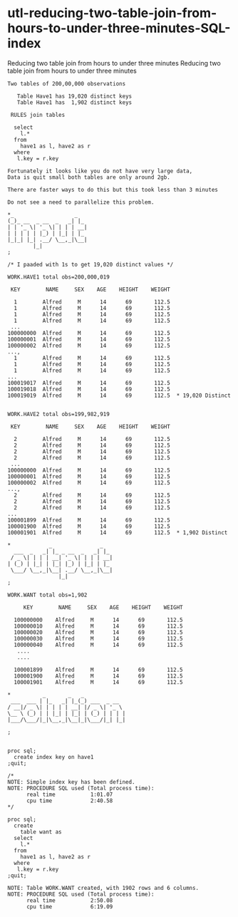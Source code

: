 # utl-reducing-two-table-join-from-hours-to-under-three-minutes-SQL-index
Reducing two table join from hours to under three minutes
    Reducing two table join from hours to under three minutes                                       
                                                                                                    
    Two tables of 200,00,000 observations                                                           
                                                                                                    
       Table Have1 has 19,020 distinct keys                                                         
       Table Have1 has  1,902 distinct keys                                                         
                                                                                                    
     RULES join tables                                                                              
                                                                                                    
      select                                                                                        
        l.*                                                                                         
      from                                                                                          
        have1 as l, have2 as r                                                                      
      where                                                                                         
       l.key = r.key                                                                                
                                                                                                    
    Fortunately it looks like you do not have very large data,                                      
    Data is quit small both tables are only around 2gb.                                             
                                                                                                    
    There are faster ways to do this but this took less than 3 minutes                              
                                                                                                    
    Do not see a need to parallelize this problem.                                                  
                                                                                                    
    *_                   _                                                                          
    (_)_ __  _ __  _   _| |_                                                                        
    | | '_ \| '_ \| | | | __|                                                                       
    | | | | | |_) | |_| | |_                                                                        
    |_|_| |_| .__/ \__,_|\__|                                                                       
            |_|                                                                                     
    ;                                                                                               
                                                                                                    
    /* I paaded with 1s to get 19,020 distinct values */                                            
                                                                                                    
    WORK.HAVE1 total obs=200,000,019                                                                
                                                                                                    
     KEY        NAME     SEX    AGE    HEIGHT    WEIGHT                                             
                                                                                                    
      1        Alfred     M      14      69       112.5                                             
      1        Alfred     M      14      69       112.5                                             
      1        Alfred     M      14      69       112.5                                             
      1        Alfred     M      14      69       112.5                                             
     ...                                                                                            
    100000000  Alfred     M      14      69       112.5                                             
    100000001  Alfred     M      14      69       112.5                                             
    100000002  Alfred     M      14      69       112.5                                             
    ...,                                                                                            
      1        Alfred     M      14      69       112.5                                             
      1        Alfred     M      14      69       112.5                                             
      1        Alfred     M      14      69       112.5                                             
    ...                                                                                             
    100019017  Alfred     M      14      69       112.5                                             
    100019018  Alfred     M      14      69       112.5                                             
    100019019  Alfred     M      14      69       112.5  * 19,020 Distinct                          
                                                                                                    
                                                                                                    
    WORK.HAVE2 total obs=199,982,919                                                                
                                                                                                    
     KEY        NAME     SEX    AGE    HEIGHT    WEIGHT                                             
                                                                                                    
      2        Alfred     M      14      69       112.5                                             
      2        Alfred     M      14      69       112.5                                             
      2        Alfred     M      14      69       112.5                                             
      2        Alfred     M      14      69       112.5                                             
     ...                                                                                            
    100000000  Alfred     M      14      69       112.5                                             
    100000001  Alfred     M      14      69       112.5                                             
    100000002  Alfred     M      14      69       112.5                                             
    ...,                                                                                            
      2        Alfred     M      14      69       112.5                                             
      2        Alfred     M      14      69       112.5                                             
      2        Alfred     M      14      69       112.5                                             
    ...                                                                                             
    100001899  Alfred     M      14      69       112.5                                             
    100001900  Alfred     M      14      69       112.5                                             
    100001901  Alfred     M      14      69       112.5  * 1,902 Distinct                           
                                                                                                    
    *            _               _                                                                  
      ___  _   _| |_ _ __  _   _| |_                                                                
     / _ \| | | | __| '_ \| | | | __|                                                               
    | (_) | |_| | |_| |_) | |_| | |_                                                                
     \___/ \__,_|\__| .__/ \__,_|\__|                                                               
                    |_|                                                                             
    ;                                                                                               
                                                                                                    
    WORK.WANT total obs=1,902                                                                       
                                                                                                    
         KEY        NAME     SEX    AGE    HEIGHT    WEIGHT                                         
                                                                                                    
      100000000    Alfred     M      14      69       112.5                                         
      100000010    Alfred     M      14      69       112.5                                         
      100000020    Alfred     M      14      69       112.5                                         
      100000030    Alfred     M      14      69       112.5                                         
      100000040    Alfred     M      14      69       112.5                                         
       ....                                                                                         
       ....                                                                                         
                                                                                                    
      100001899    Alfred     M      14      69       112.5                                         
      100001900    Alfred     M      14      69       112.5                                         
      100001901    Alfred     M      14      69       112.5                                         
                                                                                                    
    *          _       _   _                                                                        
     ___  ___ | |_   _| |_(_) ___  _ __                                                             
    / __|/ _ \| | | | | __| |/ _ \| '_ \                                                            
    \__ \ (_) | | |_| | |_| | (_) | | | |                                                           
    |___/\___/|_|\__,_|\__|_|\___/|_| |_|                                                           
                                                                                                    
    ;                                                                                               
                                                                                                    
                                                                                                    
    proc sql;                                                                                       
      create index key on have1                                                                     
    ;quit;                                                                                          
                                                                                                    
    /*                                                                                              
    NOTE: Simple index key has been defined.                                                        
    NOTE: PROCEDURE SQL used (Total process time):                                                  
          real time           1:01.07                                                               
          cpu time            2:40.58                                                               
    */                                                                                              
                                                                                                    
    proc sql;                                                                                       
      create                                                                                        
        table want as                                                                               
      select                                                                                        
        l.*                                                                                         
      from                                                                                          
        have1 as l, have2 as r                                                                      
      where                                                                                         
       l.key = r.key                                                                                
    ;quit;                                                                                          
                                                                                                    
    NOTE: Table WORK.WANT created, with 1902 rows and 6 columns.                                    
    NOTE: PROCEDURE SQL used (Total process time):                                                  
          real time           2:50.08                                                               
          cpu time            6:19.09                                                               
                                                                                                    
